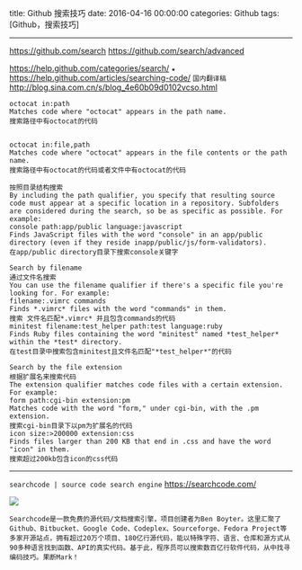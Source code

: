 title: Github 搜索技巧
date: 2016-04-16 00:00:00
categories:  Github
tags: [Github，搜索技巧]


---

https://github.com/search
https://github.com/search/advanced


https://help.github.com/categories/search/
`★` https://help.github.com/articles/searching-code/
`国内翻译稿` http://blog.sina.com.cn/s/blog_4e60b09d0102vcso.html


```
octocat in:path
Matches code where "octocat" appears in the path name.
搜索路径中有octocat的代码


octocat in:file,path
Matches code where "octocat" appears in the file contents or the path name.
搜索路径中有octocat的代码或者文件中有octocat的代码
```


```
按照目录结构搜索
By including the path qualifier, you specify that resulting source code must appear at a specific location in a repository. Subfolders are considered during the search, so be as specific as possible. For example:
console path:app/public language:javascript
Finds JavaScript files with the word "console" in an app/public directory (even if they reside inapp/public/js/form-validators).
在app/public directory目录下搜索console关键字
```


```
Search by filename
通过文件名搜索
You can use the filename qualifier if there's a specific file you're looking for. For example:
filename:.vimrc commands
Finds *.vimrc* files with the word "commands" in them.
搜索 文件名匹配*.vimrc* 并且包含commands的代码
minitest filename:test_helper path:test language:ruby
Finds Ruby files containing the word "minitest" named *test_helper* within the *test* directory.
在test目录中搜索包含minitest且文件名匹配"*test_helper*"的代码
```


```
Search by the file extension
根据扩展名来搜索代码
The extension qualifier matches code files with a certain extension. For example:
form path:cgi-bin extension:pm
Matches code with the word "form," under cgi-bin, with the .pm extension.
搜索cgi-bin目录下以pm为扩展名的代码
icon size:>200000 extension:css
Finds files larger than 200 KB that end in .css and have the word "icon" in them.
搜索超过200kb包含icon的css代码
```
---
`searchcode | source code search engine`
https://searchcode.com/


![]( http://7xnbs3.com1.z0.glb.clouddn.com/16-5-5/10685161.jpg)


```
Searchcode是一款免费的源代码/文档搜索引擎，项目创建者为Ben Boyter。这里汇聚了Github、Bitbucket、Google Code、Codeplex、Sourceforge、Fedora Project等多家开源站点，拥有超过20万个项目、180亿行源代码，能以特殊字符、语言、仓库和源方式从90多种语言找到函数、API的真实代码。基于此，程序员可以搜索数百亿行软件代码，从中找寻编码技巧。果断Mark！
```


<!-- more -->

